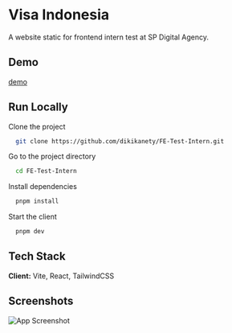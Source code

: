 # Visa Indonesia

A website static for frontend intern test at SP Digital Agency.

## Demo

[demo](https://dikikanety.github.io/FE-Test-Intern/)

## Run Locally

Clone the project

```bash
  git clone https://github.com/dikikanety/FE-Test-Intern.git
```

Go to the project directory

```bash
  cd FE-Test-Intern
```

Install dependencies

```bash
  pnpm install
```

Start the client

```bash
  pnpm dev
```

## Tech Stack

**Client:** Vite, React, TailwindCSS

## Screenshots

![App Screenshot](./screenshot.png)
